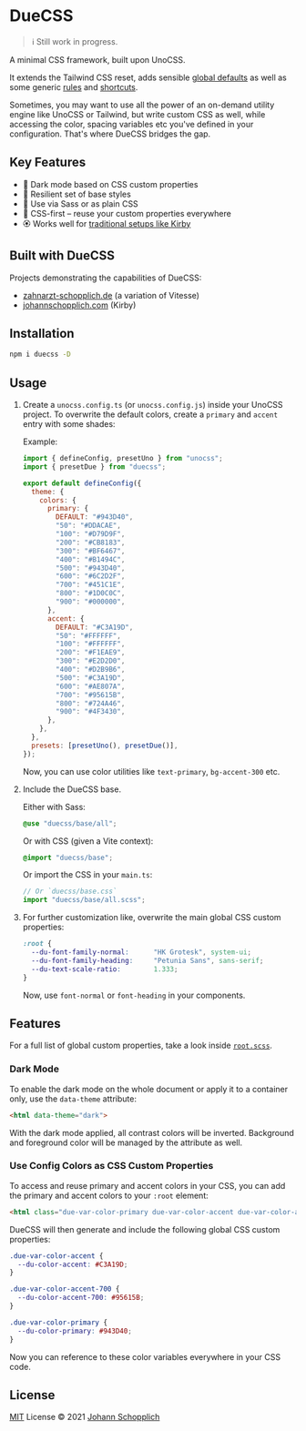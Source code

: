 # DueCSS

> ℹ️ Still work in progress.

A minimal CSS framework, built upon UnoCSS.

It extends the Tailwind CSS reset, adds sensible [global defaults](./styles/base/global.scss) as well as some generic [rules](./src/rules) and [shortcuts](./src/shortcuts.ts).

Sometimes, you may want to use all the power of an on-demand utility engine like UnoCSS or Tailwind, but write custom CSS as well, while accessing the color, spacing variables etc you've defined in your configuration. That's where DueCSS bridges the gap.

## Key Features

- 🌙 Dark mode based on CSS custom properties
- 🧶 Resilient set of base styles
- 🧩 Use via Sass or as plain CSS
- 🍱 CSS-first – reuse your custom properties everywhere
- 🏵 Works well for [traditional setups like Kirby](https://github.com/johannschopplich/kirby-vite-unocss-kit)

## Built with DueCSS

Projects demonstrating the capabilities of DueCSS:

- [zahnarzt-schopplich.de](https://github.com/johannschopplich/zahnarzt-schopplich.de) (a variation of Vitesse)
- [johannschopplich.com](https://github.com/johannschopplich/johannschopplich.com) (Kirby)

## Installation

```bash
npm i duecss -D
```

## Usage

1. Create a `unocss.config.ts` (or `unocss.config.js`) inside your UnoCSS project. To overwrite the default colors, create a `primary` and `accent` entry with some shades:

    Example:

    ```js
    import { defineConfig, presetUno } from "unocss";
    import { presetDue } from "duecss";

    export default defineConfig({
      theme: {
        colors: {
          primary: {
            DEFAULT: "#943D40",
            "50": "#DDACAE",
            "100": "#D79D9F",
            "200": "#CB8183",
            "300": "#BF6467",
            "400": "#B1494C",
            "500": "#943D40",
            "600": "#6C2D2F",
            "700": "#451C1E",
            "800": "#1D0C0C",
            "900": "#000000",
          },
          accent: {
            DEFAULT: "#C3A19D",
            "50": "#FFFFFF",
            "100": "#FFFFFF",
            "200": "#F1EAE9",
            "300": "#E2D2D0",
            "400": "#D2B9B6",
            "500": "#C3A19D",
            "600": "#AE807A",
            "700": "#95615B",
            "800": "#724A46",
            "900": "#4F3430",
          },
        },
      },
      presets: [presetUno(), presetDue()],
    });
    ```

    Now, you can use color utilities like `text-primary`, `bg-accent-300` etc.

2. Include the DueCSS base.

    Either with Sass:

    ```scss
    @use "duecss/base/all";
    ```

    Or with CSS (given a Vite context):

    ```css
    @import "duecss/base";
    ```

    Or import the CSS in your `main.ts`:

    ```js
    // Or `duecss/base.css`
    import "duecss/base/all.scss";
    ```

3. For further customization like, overwrite the main global CSS custom properties:

    ```css
    :root {
      --du-font-family-normal:      "HK Grotesk", system-ui;
      --du-font-family-heading:     "Petunia Sans", sans-serif;
      --du-text-scale-ratio:        1.333;
    }
    ```

    Now, use `font-normal` or `font-heading` in your components.

## Features

For a full list of global custom properties, take a look inside [`root.scss`](./styles/base/root.scss).

### Dark Mode

To enable the dark mode on the whole document or apply it to a container only, use the `data-theme` attribute:

```html
<html data-theme="dark">
```

With the dark mode applied, all contrast colors will be inverted. Background and foreground color will be managed by the attribute as well.

### Use Config Colors as CSS Custom Properties

To access and reuse primary and accent colors in your CSS, you can add the primary and accent colors to your `:root` element:

```html
<html class="due-var-color-primary due-var-color-accent due-var-color-accent-700" lang="en">
```

DueCSS will then generate and include the following global CSS custom properties:

```css
.due-var-color-accent {
  --du-color-accent: #C3A19D;
}

.due-var-color-accent-700 {
  --du-color-accent-700: #95615B;
}

.due-var-color-primary {
  --du-color-primary: #943D40;
}
```

Now you can reference to these color variables everywhere in your CSS code.

## License

[MIT](./LICENSE) License © 2021 [Johann Schopplich](https://github.com/johannschopplich)
